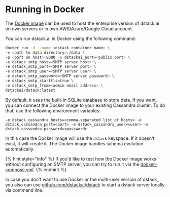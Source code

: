 # Running in Docker

The [Docker image](https://hub.docker.com/repository/docker/dstackai/dstack) can be used to host the enterprise version of dstack.ai on own servers or in own AWS/Azure/Google Cloud account.

You can run dstack.ai in Docker using the following command:

```bash
docker run -d --name <dstack container name> \
-v <path to data directory>:/data \
-p <port on host>:8080 -e dstackai_port=<public port> \
-e dstack_smtp_host=<SMTP server host> \
-e dstack_smtp_port=<SMTP server port> \
-e dstack_smtp_user=<SMTP server user> \
-e dstack_smtp_password=<SMTP server password> \
-e dstack_smtp_starttls=true \
-e dstack_smtp_from=<admin email address> \
dstackai/dstack:latest
```

By default, it uses the built-in SQLite database to store data. If you want, you can connect the Docker image to your existing Cassandra cluster. To do that, use the following environment variables:

`-e dstack_cassandra_hosts=<comma-separated list of hosts> -e dstack_cassandra_port=<port> -e dstack_cassandra_user=<user> -e dstack_cassandra_password=<password>`

In this case the Docker image will use the `dstack` keyspace. If it doesn't exist, it will create it. The Docker image handles schema evolution automatically.

{% hint style="info" %}
If you'd like to test how the Docker image works without configuring an SMTP server, you can try to run it via the [docker-compose.yml](https://github.com/dstackai/dstack-docker/blob/master/docker-compose.yaml).
{% endhint %}

In case you don't want to use Docker or the multi-user version of dstack, you also can use [github.com/dstackai/dstack](https://github.com/dstackai/dstack) to start a dstack server locally via command line.

